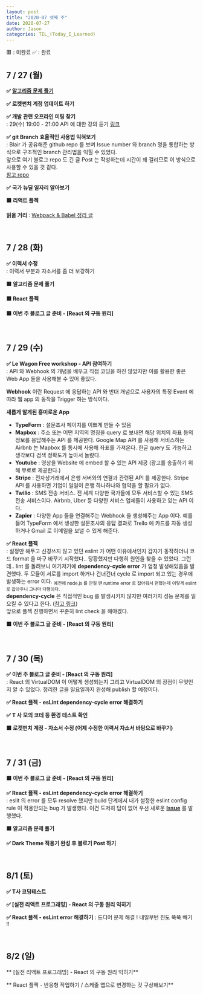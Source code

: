 ```yaml
---
layout: post
title: "2020-07 넷째 주"
date: 2020-07-27
author: Jason
categories: TIL_(Today_I_Learned)
---
```


🟥 : 미완료
✅ : 완료

## 7 / 27 (월)

**✅ [알고리즘 문제 풀기](https://seong7.github.io/algorithms/2020/07/27/leetcode-258.html)**

**✅ 로켓펀치 계정 업데이트 하기**

**✅ 개발 관련 오프라인 미팅 찾기**  
 : 29(수) 19:00 - 21:00 API 에 대한 강의 듣기 [링크](https://www.meetup.com/ko-KR/Le-Wagon-Seoul/events/272035482/)

**✅ git Branch 효율적인 사용법 익혀보기**  
 : Blair 가 공유해준 github repo 를 보며 Issue number 와 branch 명을 통합하는 방식으로 구조적인 branch 관리법을 익힐 수 있었다.  
 앞으로 여기 블로그 repo 도 긴 글 Post 는 작성하는데 시간이 꽤 걸리므로 이 방식으로 사용할 수 있을 것 같다.  
 [참고 repo](https://github.com/woowa-techcamp-2020/todo-6)

**✅ 국가 뉴딜 일자리 알아보기**

**🟥 리액트 플젝**

**읽을 거리**
: [Webpack & Babel 정리 글](https://github.com/woowa-techcamp-2020/todo-9/wiki/%ED%94%84%EB%A1%A0%ED%8A%B8%EC%97%94%EB%93%9C-%EA%B0%9C%EB%B0%9C%ED%99%98%EA%B2%BD-%EC%84%A4%EC%A0%95%ED%95%98%EA%B8%B0)

<br>

## 7 / 28 (화)

**✅ 이력서 수정**  
 : 이력서 부분과 자소서를 좀 더 보강하기

**🟥 알고리즘 문제 풀기**

**🟥 React 플젝**

**🟥 이번 주 블로그 글 준비 - [React 의 구동 원리]**

<br>

## 7 / 29 (수)

**✅ Le Wagon Free workshop - API 참여하기**  
 : API 와 Webhook 의 개념을 배우고 직접 코딩을 하진 않았지만 이를 활용한 좋은
Web App 들을 사용해볼 수 있어 좋았다.

**Webhook** 이란 Request 에 응답하는 API 와 반대 개념으로 사용자의 특정 Event 에 따라 웹 app 의 동작을 Trigger 하는 방식이다.

**새롭게 알게된 흥미로운 App**

- **TypeForm** : 설문조사 페이지를 이쁘게 만들 수 있음
- **Mapbox** : 주소 또는 어떤 지역의 명칭을 query 로 보내면 해당 위치의 좌표 등의 정보를 응답해주는 API 를 제공한다. Google Map API 를 사용해 서비스하는 Airbnb 는 Mapbox 를 동시에 사용해 좌표를 가져온다. 한글 query 도 가능하고 생각보다 검색 정확도가 높아서 놀랐다.
- **Youtube** : 영상을 Website 에 embed 할 수 있는 API 제공 (광고를 송출하기 위해 무료로 제공한다.)
- **Stripe** : 전자상거래에서 은행 서버와의 연결과 관련된 API 를 제공한다. Stripe API 를 사용하면 기업이 일일이 은행 하나하나와 협약을 할 필요가 없다.
- **Twilio** : SMS 전송 서비스. 전 세계 다양한 국가들에 모두 서비스할 수 있는 SMS 전송 서비스이다. Airbnb, Uber 등 다양한 서비스 업체들이 사용하고 있는 API 이다.
- **Zapier** : 다양한 App 들을 연결해주는 Webhook 을 생성해주는 App 이다. 예를 들어 TypeForm 에서 생성한 설문조사의 응답 결과로 Trello 에 카드를 자동 생성하거나 Gmail 로 이메일을 보낼 수 있게 해준다.

**✅ React 플젝**  
 : 설정만 해두고 신경쓰지 않고 있던 eslint 가 어떤 이유에서인지 갑자기 동작하더니 코드 format 을 마구 바꾸기 시작했다.. 당황했지만 다행히 원인을 찾을 수 있었다. 그런데.. lint 를 돌려보니 여기저기에 **dependency-cycle error** 가 엄청 발생해있음을 발견했다. 두 모듈이 서로를 import 하거나 건너건너 cycle 로 import 되고 있는 경우에 발생하는 error 이다. <sub>예전에 node.js 를 만질 땐 runtime error 로 잡아줘서 편했는데 이렇게 eslint 로 잡아주니 그나마 다행이다.</sub><br>
**dependency-cycle** 은 직접적인 bug 를 발생시키지 않지만 여러가지 성능 문제를 일으킬 수 있다고 한다. ([참고 링크](https://spin.atomicobject.com/2018/06/25/circular-dependencies-javascript/))<br>
앞으로 플젝 진행하면서 꾸준히 lint check 을 해야겠다.

**🟥 이번 주 블로그 글 준비 - [React 의 구동 원리]**

<br>

## 7 / 30 (목)

**✅ 이번 주 블로그 글 준비 - [React 의 구동 원리]**  
 : React 의 VirtualDOM 이 어떻게 생성되는지 그리고 VirtualDOM 의 장점이 무엇인지 알 수 있었다. 정리한 글을 일요일까지 완성해 publish 할 예정이다.

**✅ React 플젝 - esLint dependency-cycle error 해결하기**

**✅ T 사 모의 코테 등 환경 테스트 확인**

**🟥 로켓펀치 계정 - 자소서 수정 (어제 수정한 이력서 자소서 바탕으로 바꾸기)**

<br>

## 7 / 31 (금)

**🟥 이번 주 블로그 글 준비 - [React 의 구동 원리]**

**✅ React 플젝 - esLint dependency-cycle error 해결하기**  
 : eslit 의 error 를 모두 resolve 했지만 build 단계에서 내가 설정한 eslint
config rule 이 적용안되는 bug 가 발생했다. 이건 도저히 답이 없어 우선
새로운 **[Issue](https://github.com/seong7/jinstagram-client/issues/27)** 를 발행했다.

**🟥 알고리즘 문제 풀기**

**✅ Dark Theme 적용기 완성 후 블로기 Post 하기**

<br>

## 8/1 (토)

**✅ T사 코딩테스트**

**✅ [실전 리액트 프로그래밍] - React 의 구동 원리 익히기**

**✅ React 플젝 - esLint error 해결하기**
: 드디어 문제 해결 ! 내일부턴 진도 쭉쭉 빼기 !!

<br>

## 8/2 (일)

** [실전 리액트 프로그래밍] - React 의 구동 원리 익히기**

** React 플젝 - 반응형 작업하기 / 스케줄 앱으로 변경하는 것 구상해보기**